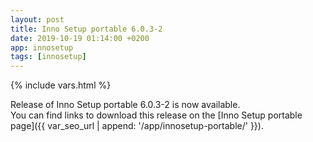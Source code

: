 ```yaml
---
layout: post
title: Inno Setup portable 6.0.3-2
date: 2019-10-19 01:14:00 +0200
app: innosetup
tags: [innosetup]
---
```

{% include vars.html %}

Release of Inno Setup portable 6.0.3-2 is now available.<br />
You can find links to download this release on the [Inno Setup portable page]({{ var_seo_url | append: '/app/innosetup-portable/' }}).